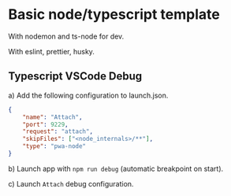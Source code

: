 # Basic node/typescript template

With nodemon and ts-node for dev.

With eslint, prettier, husky.

## Typescript VSCode Debug

a) Add the following configuration to launch.json.

```json
{
    "name": "Attach",
    "port": 9229,
    "request": "attach",
    "skipFiles": ["<node_internals>/**"],
    "type": "pwa-node"
}
```

b) Launch app with `npm run debug` (automatic breakpoint on start).

c) Launch `Attach` debug configuration.
